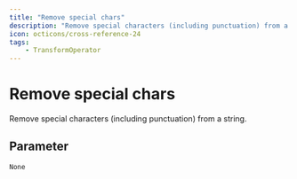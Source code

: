 ```yaml
---
title: "Remove special chars"
description: "Remove special characters (including punctuation) from a string."
icon: octicons/cross-reference-24
tags: 
    - TransformOperator
---
```

# Remove special chars
<!-- This file was generated - DO NOT CHANGE IT MANUALLY -->



Remove special characters (including punctuation) from a string.


## Parameter

`None`